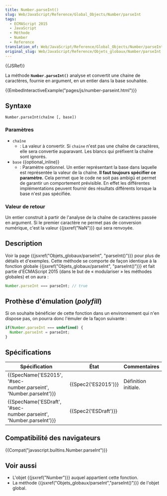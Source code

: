 ```yaml
---
title: Number.parseInt()
slug: Web/JavaScript/Reference/Global_Objects/Number/parseInt
tags:
  - ECMAScript 2015
  - JavaScript
  - Méthode
  - Number
  - Reference
translation_of: Web/JavaScript/Reference/Global_Objects/Number/parseInt
original_slug: Web/JavaScript/Reference/Objets_globaux/Number/parseInt
---
```

{{JSRef}}

La méthode **`Number.parseInt()`** analyse et convertit une chaine de caractères, fournie en argument, en un entier dans la base souhaitée.

{{EmbedInteractiveExample("pages/js/number-parseint.html")}}

## Syntaxe

    Number.parseInt(chaîne [, base])

### Paramètres

- `chaîne`
  - : La valeur à convertir. Si `chaine` n'est pas une chaîne de caractères, elle sera convertie auparavant. Les blancs qui préfixent la chaîne sont ignorés.
- `base` {{optional_inline}}
  - : Paramètre optionnel. Un entier représentant la base dans laquelle est représentée la valeur de la chaîne. **Il faut toujours spécifier ce paramètre.** Cela permet que le code ne soit pas ambigü et permet de garantir un comportement prévisible. En effet les différentes implémentations peuvent fournir des résultats différents lorsque la base n'est pas spécifiée.

### Valeur de retour

Un entier construit à partir de l'analyse de la chaîne de caractères passée en argument. Si le premier caractère ne permet pas de conversion numérique, c'est la valeur {{jsxref("NaN")}} qui sera renvoyée.

## Description

Voir la page {{jsxref("Objets_globaux/parseInt", "parseInt()")}} pour plus de détails et d'exemples. Cette méthode se comporte de façon identique à la fonction globale {{jsxref("Objets_globaux/parseInt", "parseInt()")}} et fait partie d'ECMAScript 2015 (dans le but de « modulariser » les méthodes globales) et on aura :

```js
Number.parseInt === parseInt; // true
```

## Prothèse d'émulation (_polyfill_)

Si on souhaite bénéficier de cette fonction dans un environnement qui n'en dispose pas, on pourra donc l'émuler de la façon suivante :

```js
if(Number.parseInt === undefined) {
  Number.parseInt = parseInt;
}
```

## Spécifications

| Spécification                                                                            | État                         | Commentaires         |
| ---------------------------------------------------------------------------------------- | ---------------------------- | -------------------- |
| {{SpecName('ES2015', '#sec-number.parseint', 'Number.parseInt')}} | {{Spec2('ES2015')}}     | Définition initiale. |
| {{SpecName('ESDraft', '#sec-number.parseint', 'Number.parseInt')}} | {{Spec2('ESDraft')}} |                      |

## Compatibilité des navigateurs

{{Compat("javascript.builtins.Number.parseInt")}}

## Voir aussi

- L'objet {{jsxref("Number")}} auquel appartient cette fonction.
- La méthode {{jsxref("Objets_globaux/parseInt","parseInt()")}} de l'objet global.
